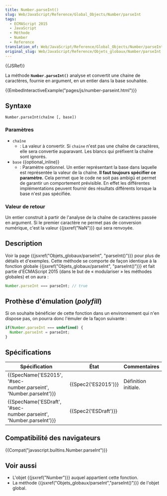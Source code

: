 ```yaml
---
title: Number.parseInt()
slug: Web/JavaScript/Reference/Global_Objects/Number/parseInt
tags:
  - ECMAScript 2015
  - JavaScript
  - Méthode
  - Number
  - Reference
translation_of: Web/JavaScript/Reference/Global_Objects/Number/parseInt
original_slug: Web/JavaScript/Reference/Objets_globaux/Number/parseInt
---
```

{{JSRef}}

La méthode **`Number.parseInt()`** analyse et convertit une chaine de caractères, fournie en argument, en un entier dans la base souhaitée.

{{EmbedInteractiveExample("pages/js/number-parseint.html")}}

## Syntaxe

    Number.parseInt(chaîne [, base])

### Paramètres

- `chaîne`
  - : La valeur à convertir. Si `chaine` n'est pas une chaîne de caractères, elle sera convertie auparavant. Les blancs qui préfixent la chaîne sont ignorés.
- `base` {{optional_inline}}
  - : Paramètre optionnel. Un entier représentant la base dans laquelle est représentée la valeur de la chaîne. **Il faut toujours spécifier ce paramètre.** Cela permet que le code ne soit pas ambigü et permet de garantir un comportement prévisible. En effet les différentes implémentations peuvent fournir des résultats différents lorsque la base n'est pas spécifiée.

### Valeur de retour

Un entier construit à partir de l'analyse de la chaîne de caractères passée en argument. Si le premier caractère ne permet pas de conversion numérique, c'est la valeur {{jsxref("NaN")}} qui sera renvoyée.

## Description

Voir la page {{jsxref("Objets_globaux/parseInt", "parseInt()")}} pour plus de détails et d'exemples. Cette méthode se comporte de façon identique à la fonction globale {{jsxref("Objets_globaux/parseInt", "parseInt()")}} et fait partie d'ECMAScript 2015 (dans le but de « modulariser » les méthodes globales) et on aura :

```js
Number.parseInt === parseInt; // true
```

## Prothèse d'émulation (_polyfill_)

Si on souhaite bénéficier de cette fonction dans un environnement qui n'en dispose pas, on pourra donc l'émuler de la façon suivante :

```js
if(Number.parseInt === undefined) {
  Number.parseInt = parseInt;
}
```

## Spécifications

| Spécification                                                                            | État                         | Commentaires         |
| ---------------------------------------------------------------------------------------- | ---------------------------- | -------------------- |
| {{SpecName('ES2015', '#sec-number.parseint', 'Number.parseInt')}} | {{Spec2('ES2015')}}     | Définition initiale. |
| {{SpecName('ESDraft', '#sec-number.parseint', 'Number.parseInt')}} | {{Spec2('ESDraft')}} |                      |

## Compatibilité des navigateurs

{{Compat("javascript.builtins.Number.parseInt")}}

## Voir aussi

- L'objet {{jsxref("Number")}} auquel appartient cette fonction.
- La méthode {{jsxref("Objets_globaux/parseInt","parseInt()")}} de l'objet global.
